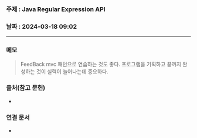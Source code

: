 ### 주제 : Java Regular Expression API

### 날짜 : 2024-03-18 09:02
----
### 메모
> FeedBack
> mvc 패턴으로 연습하는 것도 좋다.
> 프로그램을 기획하고 끝까지 완성하는 것이 실력이 늘어나는데 중요하다.

### 출처(참고 문헌)
-

### 연결 문서
-
